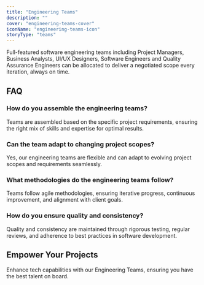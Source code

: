 ```yaml
---
title: "Engineering Teams"
description: ""
cover: "engineering-teams-cover"
iconName: "engineering-teams-icon"
storyType: "teams"
---
```


Full-featured software engineering teams including Project Managers, Business Analysts, UI/UX Designers, Software Engineers and Quality Assurance Engineers can be allocated to deliver a negotiated scope every iteration, always on time.

## FAQ

### How do you assemble the engineering teams?

Teams are assembled based on the specific project requirements, ensuring the right mix of skills and expertise for optimal results.

### Can the team adapt to changing project scopes?

Yes, our engineering teams are flexible and can adapt to evolving project scopes and requirements seamlessly.

### What methodologies do the engineering teams follow?

Teams follow agile methodologies, ensuring iterative progress, continuous improvement, and alignment with client goals.

### How do you ensure quality and consistency?

Quality and consistency are maintained through rigorous testing, regular reviews, and adherence to best practices in software development.

## Empower Your Projects

Enhance tech capabilities with our Engineering Teams, ensuring you have the best talent on board.

